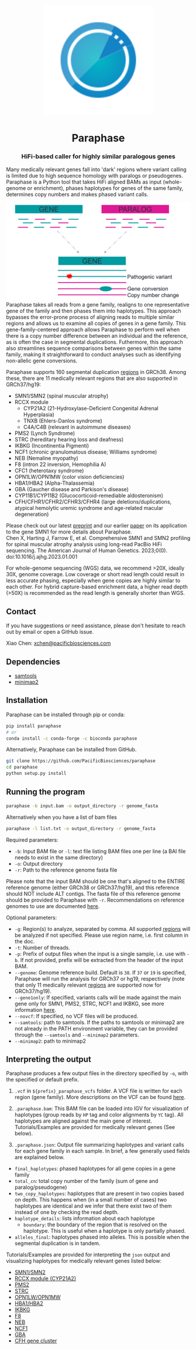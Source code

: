 <h1 align="center"><img width="300px" src="docs/logo_Paraphase.svg"/></h1>

<h1 align="center">Paraphase</h1>

<h3 align="center">HiFi-based caller for highly similar paralogous genes</h3>

Many medically relevant genes fall into 'dark' regions where variant calling is limited due to high sequence homology with paralogs or pseudogenes. Paraphase is a Python tool that takes HiFi aligned BAMs as input (whole-genome or enrichment), phases haplotypes for genes of the same family, determines copy numbers and makes phased variant calls. 

![Paraphase diagram](docs/figures/paraphase_diagram.png)
Paraphase takes all reads from a gene family, realigns to one representative gene of the family and then phases them into haplotypes. This approach bypasses the error-prone process of aligning reads to multiple similar regions and allows us to examine all copies of genes in a gene family. This gene-family-centered approach allows Paraphase to perform well when there is a copy number difference between an individual and the reference, as is often the case in segmental duplications.
Futhermore, this approach also streamlines sequence comparisons between genes within the same family, making it straightforward to conduct analyses such as identifying non-allelic gene conversions.  

Paraphase supports 160 segmental duplication [regions](docs/regions.md) in GRCh38. Among these, there are 11 medically relevant regions that are also supported in GRCh37/hg19:
- SMN1/SMN2 (spinal muscular atrophy)
- RCCX module
  - CYP21A2 (21-Hydroxylase-Deficient Congenital Adrenal Hyperplasia)
  - TNXB (Ehlers-Danlos syndrome)
  - C4A/C4B (relevant in autoimmune diseases)
- PMS2 (Lynch Syndrome)
- STRC (hereditary hearing loss and deafness)
- IKBKG (Incontinentia Pigmenti)
- NCF1 (chronic granulomatous disease; Williams syndrome)
- NEB (Nemaline myopathy)
- F8 (intron 22 inversion, Hemophilia A)
- CFC1 (heterotaxy syndrome)
- OPN1LW/OPN1MW (color vision deficiencies)
- HBA1/HBA2 (Alpha-Thalassemia)
- GBA (Gaucher disease and Parkison's disease)
- CYP11B1/CYP11B2 (Glucocorticoid-remediable aldosteronism)
- CFH/CFHR1/CFHR2/CFHR3/CFHR4 (large deletions/duplications, atypical hemolytic uremic syndrome and age-related macular degeneration)

Please check out our latest [preprint](https://www.biorxiv.org/content/10.1101/2024.04.19.590294) and our earlier [paper](https://www.cell.com/ajhg/fulltext/S0002-9297(23)00001-0) on its application to the gene SMN1 for more details about Paraphase.   
Chen X, Harting J, Farrow E, et al. Comprehensive SMN1 and SMN2 profiling for spinal muscular atrophy analysis using long-read PacBio HiFi sequencing. The American Journal of Human Genetics. 2023;0(0). doi:10.1016/j.ajhg.2023.01.001

For whole-genome sequencing (WGS) data, we recommend >20X, ideally 30X, genome coverage. Low coverage or short read length could result in less accurate phasing, especially when gene copies are highly similar to each other. For hybrid capture-based enrichment data, a higher read depth (>50X) is recommended as the read length is generally shorter than WGS.

## Contact

If you have suggestions or need assistance, please don't hesitate to reach out by email or open a GitHub issue.

Xiao Chen: xchen@pacificbiosciences.com

## Dependencies

- [samtools](http://www.htslib.org/)
- [minimap2](https://github.com/lh3/minimap2)

## Installation

Paraphase can be installed through pip or conda:
```bash
pip install paraphase
# or
conda install -c conda-forge -c bioconda paraphase
```

Alternatively, Paraphase can be installed from GitHub.
```bash
git clone https://github.com/PacificBiosciences/paraphase
cd paraphase
python setup.py install
```

## Running the program

```bash
paraphase -b input.bam -o output_directory -r genome_fasta
```

Alternatively when you have a list of bam files
```bash
paraphase -l list.txt -o output_directory -r genome_fasta
```

Required parameters:
- `-b`: Input BAM file or `-l`: text file listing BAM files one per line (a BAI file needs to exist in the same directory)
- `-o`: Output directory
- `-r`: Path to the reference genome fasta file

Please note that the input BAM should be one that's aligned to the ENTIRE reference genome (either GRCh38 or GRCh37/hg19), and this reference should NOT include ALT contigs. The fasta file of this reference genome should be provided to Paraphase with `-r`. Recommendations on reference genomes to use are documented [here](https://github.com/PacificBiosciences/reference_genomes).

Optional parameters:
- `-g`: Region(s) to analyze, separated by comma. All supported [regions](docs/regions.md) will be analyzed if not specified. Please use region name, i.e. first column in the doc.
- `-t`: Number of threads.
- `-p`: Prefix of output files when the input is a single sample, i.e. use with `-b`. If not provided, prefix will be extracted from the header of the input BAM. 
- `--genome`: Genome reference build. Default is `38`. If `37` or `19` is specified, Paraphase will run the analysis for GRCh37 or hg19, respectively (note that only 11 medically relevant [regions](docs/regions.md) are supported now for GRCh37/hg19).
- `--gene1only`: If specified, variants calls will be made against the main gene only for SMN1, PMS2, STRC, NCF1 and IKBKG, see more information [here](docs/vcf.md).
- `--novcf`: If specified, no VCF files will be produced.
- `--samtools`: path to samtools. If the paths to samtools or minimap2 are not already in the PATH environment variable, they can be provided through the `--samtools` and `--minimap2` parameters.
- `--minimap2`: path to minimap2

## Interpreting the output

Paraphase produces a few output files in the directory specified by `-o`, with the specified or default prefix.

1. `.vcf` in `${prefix}_paraphase_vcfs` folder. A VCF file is written for each region (gene family). More descriptions on the VCF can be found [here](docs/vcf.md).

2. `.paraphase.bam`: This BAM file can be loaded into IGV for visualization of haplotypes (group reads by `HP` tag and color alignments by `YC` tag). All haplotypes are aligned against the main gene of interest. Tutorials/Examples are provided for medically relevant genes (See below).  

3. `.paraphase.json`: Output file summarizing haplotypes and variant calls for each gene family in each sample. In brief, a few generally used fields are explained below.
- `final_haplotypes`: phased haplotypes for all gene copies in a gene family
- `total_cn`: total copy number of the family (sum of gene and paralog/pseudogene)
- `two_copy_haplotypes`: haplotypes that are present in two copies based on depth. This happens when (in a small number of cases) two haplotypes are identical and we infer that there exist two of them instead of one by checking the read depth.
- `haplotype_details`: lists information about each haplotype 
  - `boundary`: the boundary of the region that is resolved on the haplotype. This is useful when a haplotype is only partially phased.
- `alleles_final`: haplotypes phased into alleles. This is possible when the segmental duplication is in tandem.

Tutorials/Examples are provided for interpreting the `json` output and visualizing haplotypes for medically relevant genes listed below: 
- [SMN1/SMN2](docs/SMN1_SMN2.md)
- [RCCX module (CYP21A2)](docs/RCCX.md)
- [PMS2](docs/PMS2.md)
- [STRC](docs/STRC.md)
- [OPN1LW/OPN1MW](docs/OPN1LW_OPN1MW.md)
- [HBA1/HBA2](docs/HBA1_HBA2.md)
- [IKBKG](docs/IKBKG.md)
- [F8](docs/F8.md)
- [NEB](docs/NEB.md)
- [NCF1](docs/NCF1.md)
- [GBA](docs/GBA.md)
- [CFH gene cluster](docs/CFH.md)

